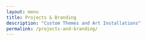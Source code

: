 ```yaml
---
layout: menu
title: Projects & Branding
description: "Custom Themes and Art Installations"
permalink: /projects-and-branding/
---
```

